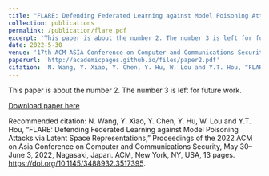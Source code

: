 ```yaml
---
title: "FLARE: Defending Federated Learning against Model Poisoning Attacks via Latent Space Representations"
collection: publications
permalink: /publication/flare.pdf
excerpt: 'This paper is about the number 2. The number 3 is left for future work.'
date: 2022-5-30
venue: '17th ACM ASIA Conference on Computer and Communications Security (ACM ASIACCS 2022)'
paperurl: 'http://academicpages.github.io/files/paper2.pdf'
citation: 'N. Wang, Y. Xiao, Y. Chen, Y. Hu, W. Lou and Y.T. Hou, “FLARE: Defending Federated Learning against Model Poisoning Attacks via Latent Space Representations,” Proceedings of the 2022 ACM on Asia Conference on Computer and Communications Security, May 30–June 3, 2022, Nagasaki, Japan. ACM, New York, NY, USA, 13 pages. https://doi.org/10.1145/3488932.3517395.'
---
```

This paper is about the number 2. The number 3 is left for future work.

[Download paper here](http://ning-wang1.github.io/files/flare.pdf)

Recommended citation: N. Wang, Y. Xiao, Y. Chen, Y. Hu, W. Lou and Y.T. Hou, “FLARE: Defending Federated Learning against Model Poisoning Attacks via Latent Space Representations,” Proceedings of the 2022 ACM on Asia Conference on Computer and Communications Security, May 30–June 3, 2022, Nagasaki, Japan. ACM, New York, NY, USA, 13 pages. https://doi.org/10.1145/3488932.3517395.
